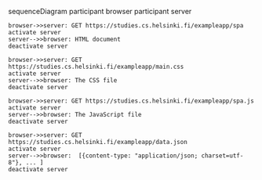 sequenceDiagram
    participant browser
    participant server

    browser->>server: GET https://studies.cs.helsinki.fi/exampleapp/spa
    activate server
    server-->>browser: HTML document
    deactivate server

    browser->>server: GET https://studies.cs.helsinki.fi/exampleapp/main.css
    activate server
    server-->>browser: The CSS file
    deactivate server

    browser->>server: GET https://studies.cs.helsinki.fi/exampleapp/spa.js
    activate server
    server-->>browser: The JavaScript file
    deactivate server

    browser->>server: GET https://studies.cs.helsinki.fi/exampleapp/data.json
    activate server
    server-->>browser:  [{content-type: "application/json; charset=utf-8"}, ... ]
    deactivate server
 
    